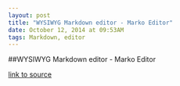 ```yaml
---
layout: post
title: "WYSIWYG Markdown editor - Marko Editor"
date: October 12, 2014 at 09:53AM
tags: Markdown, editor
---
```

##WYSIWYG Markdown editor - Marko Editor

[link to source](http://ift.tt/1vfYU4y) 
